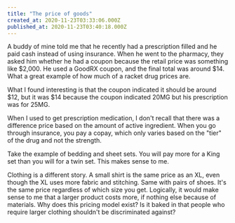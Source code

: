 ```yaml
---
title: "The price of goods"
created_at: 2020-11-23T03:33:06.000Z
published_at: 2020-11-23T03:40:18.000Z
---
```

A buddy of mine told me that he recently had a prescription filled and he paid cash instead of using insurance. When he went to the pharmacy, they asked him whether he had a coupon because the retail price was something like $2,000. He used a GoodRX coupon, and the final total was around $14. What a great example of how much of a racket drug prices are. 

What I found interesting is that the coupon indicated it should be around $12, but it was $14 because the coupon indicated 20MG but his prescription was for 25MG.

When I used to get prescription medication, I don't recall that there was a difference price based on the amount of active ingredient. When you go through insurance, you pay a copay, which only varies based on the "tier" of the drug and not the strength.

Take the example of bedding and sheet sets. You will pay more for a King set than you will for a twin set. This makes sense to me. 

Clothing is a different story. A small shirt is the same price as an XL, even though the XL uses more fabric and stitching. Same with pairs of shoes. It's the same price regardless of which size you get. Logically, it would make sense to me that a larger product costs more, if nothing else because of materials. Why does this pricing model exist? Is it baked in that people who require larger clothing shouldn't be discriminated against?
